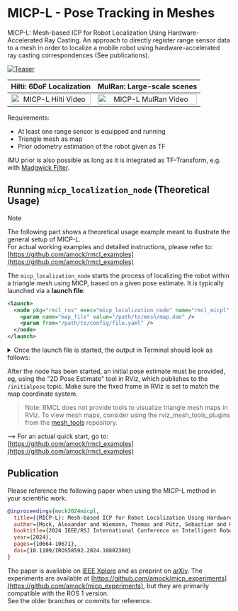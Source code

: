 # MICP-L - Pose Tracking in Meshes

MICP-L: Mesh-based ICP for Robot Localization Using Hardware-Accelerated Ray Casting.
An approach to directly register range sensor data to a mesh in order to localize a mobile robot using hardware-accelerated ray casting correspondences (See publications).

[![Teaser](../.resources/micp.gif)](http://www.youtube.com/watch?v=G-Z5K0bPFFU)

|  Hilti: 6DoF Localization  | MulRan: Large-scale scenes |
|:--:|:--:|
| <a href="http://www.youtube.com/watch?v=5pubwlbrpro" target="_blank" ><img src="https://i.ytimg.com/vi/5pubwlbrpro/maxresdefault.jpg" alt="MICP-L Hilti Video" width="100%" style="max-width: 500px" height="auto" /></a> | <a href="http://www.youtube.com/watch?v=8j6ZtYPnFzw" target="_blank" ><img src="https://i.ytimg.com/vi/8j6ZtYPnFzw/maxresdefault.jpg" alt="MICP-L MulRan Video" width="100%" style="max-width: 500px" height="auto" /></a> |

Requirements:
- At least one range sensor is equipped and running
- Triangle mesh as map
- Prior odometry estimation of the robot given as TF

IMU prior is also possible as long as it is integrated as TF-Transform, e.g. with [Madgwick Filter](http://wiki.ros.org/imu_filter_madgwick).


## Running `micp_localization_node` (Theoretical Usage)

> [!NOTE]
> The following part shows a theoretical usage example meant to illustrate the general setup of MICP-L.  
> For actual working examples and detailed instructions, please refer to:
> [https://github.com/amock/rmcl_examples](https://github.com/amock/rmcl_examples)


The `micp_localization_node` starts the process of localizing the robot within a triangle mesh using MICP, based on a given pose estimate.  It is typically launched via a **launch file**:

```xml
<launch>
  <node pkg="rmcl_ros" exec="micp_localization_node" name="rmcl_micpl" output="screen">
    <param name="map_file" value="/path/to/mesh/map.dae" />
    <param from="/path/to/config/file.yaml" />
  </node>
</launch>
```

<details>
<summary>Once the launch file is started, the output in Terminal should look as follows:</summary>

```console
[micp_localization_node-2] -------------------------
[micp_localization_node-2]        --- MAP ---       
[micp_localization_node-2] -------------------------
[micp_localization_node-2] - file: /home/amock/rmcl_ws/install/rmcl_examples_maps/share/rmcl_examples_maps/maps/tray.dae
[micp_localization_node-2] - meshes: 1
[micp_localization_node-2] Cube-mesh
[micp_localization_node-2]   - vertices, faces: 30, 10
[micp_localization_node-2] For more infos enter in terminal: 
[micp_localization_node-2] $ rmagine_map_info /home/amock/rmcl_ws/install/rmcl_examples_maps/share/rmcl_examples_maps/maps/tray.dae
[micp_localization_node-2] 
[micp_localization_node-2] --------------------------
[micp_localization_node-2]      --- BACKENDS ---     
[micp_localization_node-2] --------------------------
[micp_localization_node-2] Available combining units:
[micp_localization_node-2] - CPU
[micp_localization_node-2] Available raytracing backends:
[micp_localization_node-2] - Embree (CPU)
[micp_localization_node-2] 
[micp_localization_node-2] -------------------------
[micp_localization_node-2]      --- FRAMES ---      
[micp_localization_node-2] -------------------------
[micp_localization_node-2] - base:	base_footprint
[micp_localization_node-2] - odom:	odom
[micp_localization_node-2] - map:	map
[micp_localization_node-2] Estimating: base_footprint -> map
[micp_localization_node-2] Providing:  odom -> map
[micp_localization_node-2] 
[micp_localization_node-2] -------------------------
[micp_localization_node-2]      --- SENSORS ---     
[micp_localization_node-2] -------------------------
[micp_localization_node-2] - lidar3d
[micp_localization_node-2]   - data:	topic
[micp_localization_node-2]     - topic:	/rmcl_inputs/lidar3d
[micp_localization_node-2]     - frame:	velodyne
[micp_localization_node-2]   - model:	o1dn
[micp_localization_node-2]   - correspondences: 
[micp_localization_node-2]      - backend: embree
[micp_localization_node-2]      - type:    RC
[micp_localization_node-2]      - metric:  P2L
[micp_localization_node-2] MICP load params - done. Valid Sensors: 1
[micp_localization_node-2] [INFO] [1747438141.203392843] [rmcl_micpl]: Waiting for 'odom' frame to become available ...
[micp_localization_node-2] Waiting for pose...
```
</details>

After the node has been started, an initial pose estimate must be provided, eg, using the "2D Pose Estimate" tool in RViz, which publishes to the `/initialpose` topic.
Make sure the fixed frame in RViz is set to match the map coordinate system.

> Note: RMCL does not provide tools to visualize triangle mesh maps in RViz.
> To view mesh maps, consider using the rviz_mesh_tools_plugins from the
[mesh_tools](https://github.com/naturerobots/mesh_tools) repository.

--> For an actual quick start, go to: [https://github.com/amock/rmcl_examples](https://github.com/amock/rmcl_examples)

## Publication

Please reference the following paper when using the MICP-L method in your scientific work.

```bib
@inproceedings{mock2024micpl,
  title={{MICP-L}: Mesh-based ICP for Robot Localization Using Hardware-Accelerated Ray Casting}, 
  author={Mock, Alexander and Wiemann, Thomas and Pütz, Sebastian and Hertzberg, Joachim},
  booktitle={2024 IEEE/RSJ International Conference on Intelligent Robots and Systems (IROS)}, 
  year={2024},
  pages={10664-10671},
  doi={10.1109/IROS58592.2024.10802360}
}
```

The paper is available on [IEEE Xplore](https://ieeexplore.ieee.org/document/10802360) and as preprint on [arXiv](https://arxiv.org/abs/2210.13904). The experiments are available at [https://github.com/amock/micp_experiments](https://github.com/amock/micp_experiments), but they are primarily compatible with the ROS 1 version.  
See the older branches or commits for reference.